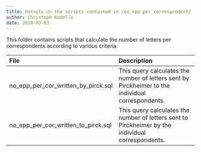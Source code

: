 ```yaml
---
title: Details on the scripts contained in /no_epp_per_correspondent/
author: Christoph Kudella
date: 2018-03-03
---
```

This folder contains scripts that calculate the number of letters per correspondents according to various criteria.

| File | Description |
| :------------- | :------------- |
| no_epp_per_cor_written_by_pirck.sql | This query calculates the number of letters sent by Pirckheimer to the individual correspondents. |
| no_epp_per_cor_written_to_pirck.sql | This query calculates the number of letters sent to Pirckheimer by the individual correspondents. |
